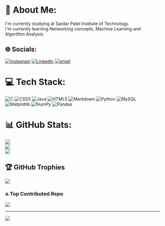 # 💫 About Me:
I'm currently studying at Sardar Patel Institute of Technology.<br>I'm currently learning Networking concepts, Machine Learning and <br>Algorithm Analysis.


## 🌐 Socials:
[![Instagram](https://img.shields.io/badge/Instagram-%23E4405F.svg?logo=Instagram&logoColor=white)](https://instagram.com/somanshu1105) [![LinkedIn](https://img.shields.io/badge/LinkedIn-%230077B5.svg?logo=linkedin&logoColor=white)](https://linkedin.com/in/SomanshuMahajan) [![email](https://img.shields.io/badge/Email-D14836?logo=gmail&logoColor=white)](mailto:somanshumahajan@gmail.com) 

# 💻 Tech Stack:
![C](https://img.shields.io/badge/c-%2300599C.svg?style=for-the-badge&logo=c&logoColor=white) ![CSS3](https://img.shields.io/badge/css3-%231572B6.svg?style=for-the-badge&logo=css3&logoColor=white) ![Java](https://img.shields.io/badge/java-%23ED8B00.svg?style=for-the-badge&logo=openjdk&logoColor=white) ![HTML5](https://img.shields.io/badge/html5-%23E34F26.svg?style=for-the-badge&logo=html5&logoColor=white) ![Markdown](https://img.shields.io/badge/markdown-%23000000.svg?style=for-the-badge&logo=markdown&logoColor=white) ![Python](https://img.shields.io/badge/python-3670A0?style=for-the-badge&logo=python&logoColor=ffdd54) ![MySQL](https://img.shields.io/badge/mysql-4479A1.svg?style=for-the-badge&logo=mysql&logoColor=white) ![Matplotlib](https://img.shields.io/badge/Matplotlib-%23ffffff.svg?style=for-the-badge&logo=Matplotlib&logoColor=black) ![NumPy](https://img.shields.io/badge/numpy-%23013243.svg?style=for-the-badge&logo=numpy&logoColor=white) ![Pandas](https://img.shields.io/badge/pandas-%23150458.svg?style=for-the-badge&logo=pandas&logoColor=white)
# 📊 GitHub Stats:
![](https://github-readme-stats.vercel.app/api?username=Somanshu-Mahajan&theme=blueberry&hide_border=false&include_all_commits=true&count_private=true)<br/>
![](https://nirzak-streak-stats.vercel.app/?user=Somanshu-Mahajan&theme=blueberry&hide_border=false)<br/>
![](https://github-readme-stats.vercel.app/api/top-langs/?username=Somanshu-Mahajan&theme=blueberry&hide_border=false&include_all_commits=true&count_private=true&layout=compact)

## 🏆 GitHub Trophies
![](https://github-profile-trophy.vercel.app/?username=Somanshu-Mahajan&theme=radical&no-frame=false&no-bg=false&margin-w=4)

### 🔝 Top Contributed Repo
![](https://github-contributor-stats.vercel.app/api?username=Somanshu-Mahajan&limit=5&theme=dark&combine_all_yearly_contributions=true)

---
[![](https://visitcount.itsvg.in/api?id=Somanshu-Mahajan&icon=1&color=7)](https://visitcount.itsvg.in)

<!-- Proudly created with GPRM ( https://gprm.itsvg.in ) -->
